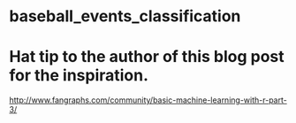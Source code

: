 # baseball_events_classification

# Hat tip to the author of this blog post for the inspiration.

http://www.fangraphs.com/community/basic-machine-learning-with-r-part-3/

